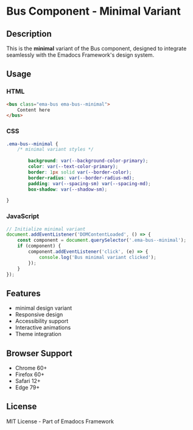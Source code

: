 # Bus Component - Minimal Variant

## Description
This is the **minimal** variant of the Bus component, designed to integrate seamlessly with the Emadocs Framework's design system.

## Usage

### HTML
```html
<bus class="ema-bus ema-bus--minimal">
    Content here
</bus>
```

### CSS
```css
.ema-bus--minimal {
    /* minimal variant styles */
    
        background: var(--background-color-primary);
        color: var(--text-color-primary);
        border: 1px solid var(--border-color);
        border-radius: var(--border-radius-md);
        padding: var(--spacing-sm) var(--spacing-md);
        box-shadow: var(--shadow-sm);
    
}
```

### JavaScript
```javascript
// Initialize minimal variant
document.addEventListener('DOMContentLoaded', () => {
    const component = document.querySelector('.ema-bus--minimal');
    if (component) {
        component.addEventListener('click', (e) => {
            console.log('Bus minimal variant clicked');
        });
    }
});
```

## Features
- minimal design variant
- Responsive design
- Accessibility support
- Interactive animations
- Theme integration

## Browser Support
- Chrome 60+
- Firefox 60+
- Safari 12+
- Edge 79+

## License
MIT License - Part of Emadocs Framework
